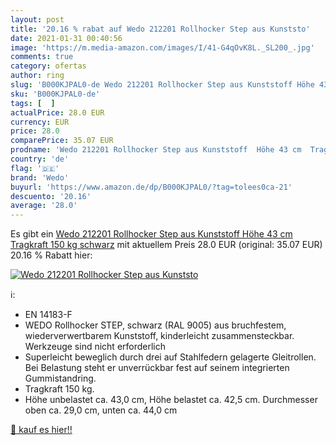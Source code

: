 ```yaml
---
layout: post
title: '20.16 % rabat auf Wedo 212201 Rollhocker Step aus Kunststo'
date: 2021-01-31 00:40:56
image: 'https://m.media-amazon.com/images/I/41-G4qOvK8L._SL200_.jpg'
comments: true
category: ofertas
author: ring
slug: 'B000KJPAL0-de Wedo 212201 Rollhocker Step aus Kunststoff Höhe 43 cm...'
sku: 'B000KJPAL0-de'
tags: [  ]
actualPrice: 28.0 EUR
currency: EUR
price: 28.0
comparePrice: 35.07 EUR
prodname: 'Wedo 212201 Rollhocker Step aus Kunststoff  Höhe 43 cm  Tragkraft 150 kg  schwarz'
country: 'de'
flag: '🇩🇪'
brand: 'Wedo'
buyurl: 'https://www.amazon.de/dp/B000KJPAL0/?tag=tolees0ca-21'
descuento: '20.16'
average: '28.0'
---
```


Es gibt ein [Wedo 212201 Rollhocker Step aus Kunststoff  Höhe 43 cm  Tragkraft 150 kg  schwarz](https://www.amazon.de/dp/B000KJPAL0/?tag=tolees0ca-21) mit aktuellem Preis 28.0 EUR (original: 35.07 EUR) 20.16 % Rabatt hier:

[![Wedo 212201 Rollhocker Step aus Kunststo](https://m.media-amazon.com/images/I/41-G4qOvK8L._SL200_.jpg)](https://www.amazon.de/dp/B000KJPAL0/?tag=tolees0ca-21)

ℹ️:

- EN 14183-F
- WEDO Rollhocker STEP, schwarz (RAL 9005) aus bruchfestem, wiederverwertbarem Kunststoff, kinderleicht zusammensteckbar. Werkzeuge sind nicht erforderlich
- Superleicht beweglich durch drei auf Stahlfedern gelagerte Gleitrollen. Bei Belastung steht er unverrückbar fest auf seinem integrierten Gummistandring.
- Tragkraft 150 kg.
- Höhe unbelastet ca. 43,0 cm, Höhe belastet ca. 42,5 cm. Durchmesser oben ca. 29,0 cm, unten ca. 44,0 cm

[🛒 kauf es hier!!](https://www.amazon.de/dp/B000KJPAL0/?tag=tolees0ca-21)
